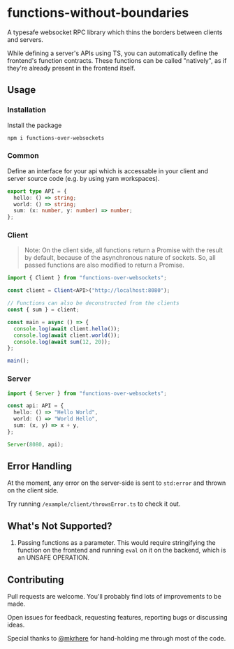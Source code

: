# functions-without-boundaries

A typesafe websocket RPC library which thins the borders between clients and servers. 

While defining a server's APIs using TS, you can automatically define the frontend's function contracts. These functions can be called "natively", as if they're already present in the frontend itself.

## Usage

### Installation

Install the package

```sh
npm i functions-over-websockets
```

### Common

Define an interface for your api which is accessable in your client and server source code (e.g. by using yarn workspaces).

```ts
export type API = {
  hello: () => string;
  world: () => string;
  sum: (x: number, y: number) => number;
};
```

### Client

> Note: On the client side, all functions return a Promise with the result by default, because of the asynchronous nature of sockets. So, all passed functions are also modified to return a Promise.

```ts
import { Client } from "functions-over-websockets";

const client = Client<API>("http://localhost:8080");

// Functions can also be deconstructed from the clients
const { sum } = client;

const main = async () => {
  console.log(await client.hello());
  console.log(await client.world());
  console.log(await sum(12, 20));
};

main();
```

### Server

```ts
import { Server } from "functions-over-websockets";

const api: API = {
  hello: () => "Hello World",
  world: () => "World Hello",
  sum: (x, y) => x + y,
};

Server(8080, api);
```

## Error Handling

At the moment, any error on the server-side is sent to `std:error` and thrown on the client side.

Try running `/example/client/throwsError.ts` to check it out.

## What's Not Supported?

1. Passing functions as a parameter. This would require stringifying the function on the frontend and running `eval` on it on the backend, which is an UNSAFE OPERATION.

## Contributing

Pull requests are welcome. You'll probably find lots of improvements to be made.

Open issues for feedback, requesting features, reporting bugs or discussing ideas.

Special thanks to [@mkrhere](https://github.com/mkrhere) for hand-holding me through most of the code.
